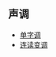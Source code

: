 ## 声调

- [单字调](https://shinzoqchiuq.gitbook.io/gninpou-tutorial/声调/单字调.html)
- [连读变调](https://shinzoqchiuq.gitbook.io/gninpou-tutorial/声调/连读变调.html)
